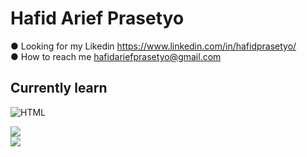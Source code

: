 # Hafid Arief Prasetyo

● Looking for my Likedin https://www.linkedin.com/in/hafidprasetyo/ <br/>
● How to reach me hafidariefprasetyo@gmail.com

## Currently learn
![HTML](https://img.shields.io/badge/HTML-239120?style=for-the-badge&logo=html5&logoColor=white)


![](https://github-readme-stats.vercel.app/api?username=hafidprasetyo)<br/>
![](https://github-readme-stats.vercel.app/api/top-langs/?username=hafidprasetyo)
